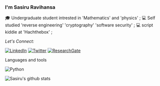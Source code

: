 ### I'm Sasiru Ravihansa

🎓 Undergraduate student intrested in 'Mathematics' and 'physics' ;
💻 Self studied 'reverse engineering' 'cryptography' 'software security' ;
💻 script kiddie at 'Hachthebox' ;

<i>Let's Connect:</i><br>

<a href="https://www.linkedin.com/in/sasiru/" target="_blank"><img src="https://img.shields.io/badge/LinkedIn-%230077B5.svg?&style=flat-square&logo=linkedin&logoColor=white" alt="LinkedIn"></a>
<a href="https://www.twitter.com/sasirura/" target="_blank"><img src="https://img.shields.io/badge/Twitter-%23E4405F.svg?&style=flat-square&logo=twitter&logoColor=white" alt="Twitter"></a>
<a href="https://www.researchgate.net/profile/Sasiru_Ravihansa" target="_blank"><img alt="ResearchGate" src="https://img.shields.io/badge/-ResearchGate-00CCBB?style=flat-square&logo=ResearchGate&logoColor=white"></a>

Languages and tools

![Python](https://img.shields.io/badge/-Python-8fcfd1?style=plastic&logo=Python)






![Sasiru's github stats](https://github-readme-stats.vercel.app/api?username=wijendra&count_private=true&show_icons=true)
